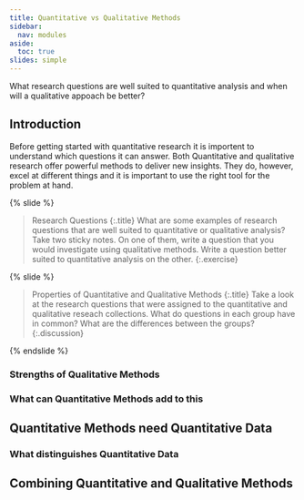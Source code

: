 ```yaml
---
title: Quantitative vs Qualitative Methods
sidebar:
  nav: modules
aside:
  toc: true
slides: simple
---
```


What research questions are well suited to quantitative analysis and when will
a qualitative appoach be better?
<!--more-->

## Introduction

Before getting started with quantitative research it is importent to understand
which questions it can answer. Both Quantitative and qualitative research offer
powerful methods to deliver new insights. They do, however, excel at different
things and it is important to use the right tool for the problem at hand.

{% slide %}

> Research Questions
> {:.title}
> What are some examples of research questions that are well suited to
> quantitative or qualitative analysis? Take two sticky notes. On one of them,
> write a question that you would investigate using qualitative methods. Write
> a question better suited to quantitative analysis on the other.
{:.exercise}

{% slide %}

> Properties of Quantitative and Qualitative Methods
> {:.title}
> Take a look at the research questions that were assigned to the quantitative
> and qualitative reseach collections. What do questions in each group have
> in common? What are the differences between the groups?
{:.discussion}

{% endslide %}

### Strengths of Qualitative Methods

### What can Quantitative Methods add to this

## Quantitative Methods need Quantitative Data

### What distinguishes Quantitative Data

## Combining Quantitative and Qualitative Methods
